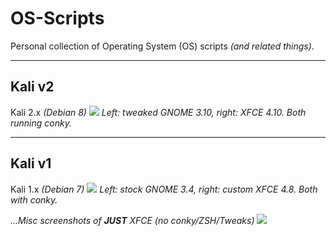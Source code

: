 # OS-Scripts #

Personal collection of Operating System (OS) scripts _(and related things)_.

- - -

## Kali v2

Kali 2.x _(Debian 8)_
![](https://i.imgur.com/oJxBQNy.png)
_Left: tweaked GNOME 3.10, right: XFCE 4.10. Both running conky._

- - -

## Kali v1

Kali 1.x _(Debian 7)_
![](https://i.imgur.com/8D69XMO.png)
_Left: stock GNOME 3.4, right: custom XFCE 4.8. Both with conky._

_...Misc screenshots of **JUST** XFCE (no conky/ZSH/Tweaks)_
![](https://i.imgur.com/P2Oj28f.png)
